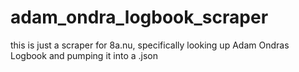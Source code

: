 # adam_ondra_logbook_scraper
this is just a scraper for 8a.nu, specifically looking up Adam Ondras Logbook and pumping it into a .json
